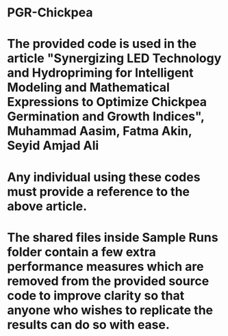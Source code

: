 # PGR-Chickpea
# The provided code is used in the article "Synergizing LED Technology and Hydropriming for Intelligent Modeling and Mathematical Expressions to Optimize Chickpea Germination and Growth Indices", Muhammad Aasim, Fatma Akin, Seyid Amjad Ali
# Any individual using these codes must provide a reference to the above article.
# The shared files inside Sample Runs folder contain a few extra performance measures which are removed from the provided source code to improve clarity so that anyone who wishes to replicate the results can do so with ease.
